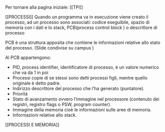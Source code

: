 Per tornare alla pagina iniziale: [[TPI]]

[[PROCESSI]]
Quando un programma va in esecuzione viene creato il processo, ad un processo sono associati: codice eseguibile, spazio di memoria con i dati e lo stack, PCB(process control block ) o descrittore di processo 

PCB è una struttura apposita che contiene le informazioni relative allo stato del processo. (Slide condivise su campus )

Al PCB appartengono:

- PID, process identifier, identificatore di processo, è un valore numerico che va da 1 in poi 
- Processi copie di se stessi sono detti processi figli, mentre quello originale è detto padre.
- Indirizzo descrittore del processo che l’ha generato (puntatore).
- Priorità 
- Stato di avanzamento ovvero l’immagine nel processore (contenuto dei registri, registro flags o PSW, program counter).
- Immagine della memoria cioè le informazioni sulle aree di memoria.
- Informazioni relative allo stack.

[[PROCESSI E MEMORIA]]





